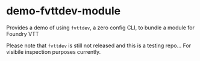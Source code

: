 # demo-fvttdev-module
Provides a demo of using `fvttdev`, a zero config CLI, to bundle a module for Foundry VTT

Please note that `fvttdev` is still not released and this is a testing repo... For visibile inspection purposes currently. 
